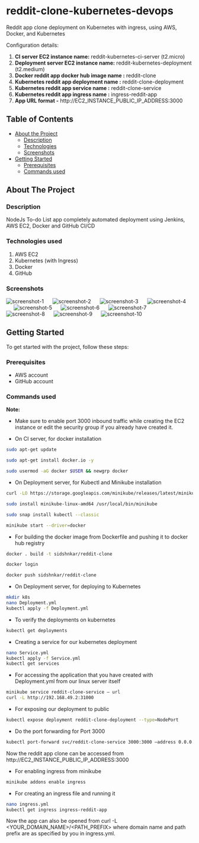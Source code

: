 # reddit-clone-kubernetes-devops
Reddit app clone deployment on Kubernetes with ingress, using AWS, Docker, and Kubernetes

Configuration details: 
1. **CI server EC2 instance name:** reddit-kubernetes-ci-server (t2.micro)
2. **Deployment server EC2 instance name:**  reddit-kubernetes-deployment (t2.medium)
3. **Docker reddit app docker hub image name :** reddit-clone
4. **Kubernetes reddit app deployment name :** reddit-clone-deployment
5. **Kubernetes reddit app service name :** reddit-clone-service
6. **Kubernetes reddit app ingress name :** ingress-reddit-app
7. **App URL format -** http://EC2_INSTANCE_PUBLIC_IP_ADDRESS:3000


<!-- TABLE OF CONTENTS -->
## Table of Contents

* [About the Project](#about-the-project)
  * [Description](#description)
  * [Technologies](#technologies-used)
  * [Screenshots](#screenshots)
* [Getting Started](#getting-started)
  * [Prerequisites](#prerequisites)
  * [Commands used](#commands-used)


<!-- ABOUT THE PROJECT -->
## About The Project

### Description
NodeJs To-do List app completely automated deployment using Jenkins, AWS EC2, Docker and GitHub CI/CD

### Technologies used
1. AWS EC2
2. Kubernetes (with Ingress)
3. Docker
4. GitHub


### Screenshots

![screenshot-1](pics/p1.png)
&nbsp;&nbsp;&nbsp;&nbsp;
![screenshot-2](pics/p2.png)
&nbsp;&nbsp;&nbsp;&nbsp;
![screenshot-3](pics/p3.png)
&nbsp;&nbsp;&nbsp;&nbsp;
![screenshot-4](pics/p4.png)
&nbsp;&nbsp;&nbsp;&nbsp;
![screenshot-5](pics/p5.png)
&nbsp;&nbsp;&nbsp;&nbsp;
![screenshot-6](pics/p6_service.png)
&nbsp;&nbsp;&nbsp;&nbsp;
![screenshot-7](pics/p7_expose_port.png)
&nbsp;&nbsp;&nbsp;&nbsp;
![screenshot-8](pics/final_redit.jpg)
&nbsp;&nbsp;&nbsp;&nbsp;
![screenshot-9](pics/p8_ingress_start.png)
&nbsp;&nbsp;&nbsp;&nbsp;
![screenshot-10](pics/p9_ingress_working.png)
&nbsp;&nbsp;&nbsp;&nbsp;
<!-- GETTING STARTED -->
## Getting Started

To get started with the project, follow these steps:

### Prerequisites

* AWS account
* GitHub account

### Commands used

**Note:** 
* Make sure to enable port 3000 inbound traffic while creating the EC2 instance or edit the security group if you already have created it.

* On CI server, for docker installation

```sh
sudo apt-get update
```
```sh
sudo apt-get install docker.io -y
```
```sh
sudo usermod -aG docker $USER && newgrp docker
```

* On Deployment server, for Kubectl and Minikube installation

```sh
curl -LO https://storage.googleapis.com/minikube/releases/latest/minikube-linux-amd64
```
```sh
sudo install minikube-linux-amd64 /usr/local/bin/minikube 
```
```sh
sudo snap install kubectl --classic
```
```sh
minikube start --driver=docker
```

* For building the docker image from Dockerfile and pushing it to docker hub registry
```sh
docker . build -t sidshnkar/reddit-clone
```
```sh
docker login
```
```sh
docker push sidshnkar/reddit-clone
```

* On Deployment server, for deploying to Kubernetes

```sh
mkdir k8s
nano Deployment.yml
kubectl apply -f Deployment.yml
```

* To verify the deployments on kubernetes
```sh
kubectl get deployments
```

* Creating a service for our kubernetes deployment
```sh
nano Service.yml
kubectl apply -f Service.yml
kubectl get services
```

* For accessing the application that you have created with Deployment.yml from our linux server itself
```sh
minikube service reddit-clone-service — url
curl -L http://192.168.49.2:31000
```

* For exposing our deployment to public
```sh
kubectl expose deployment reddit-clone-deployment --type=NodePort
```
* Do the port forwarding for Port 3000
```sh
kubectl port-forward svc/reddit-clone-service 3000:3000 –address 0.0.0.0 &
```

Now the reddit app clone can be accessed from http://EC2_INSTANCE_PUBLIC_IP_ADDRESS:3000

* For enabling ingress from minikube
```sh
minikube addons enable ingress
```
* For creating an ingress file and running it
```sh
nano ingress.yml
kubectl get ingress ingress-reddit-app
```
Now the app can also be opened from curl -L <YOUR_DOMAIN_NAME>/<PATH_PREFIX> where domain name and path prefix are as specified by
you in ingress.yml.
